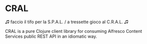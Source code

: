 # CRAL
♫ faccio il tifo per la S.P.A.L. / a tressette gioco al C.R.A.L. ♫

CRAL is a pure Clojure client library for consuming Alfresco Content Services public REST API in an idiomatic way.
